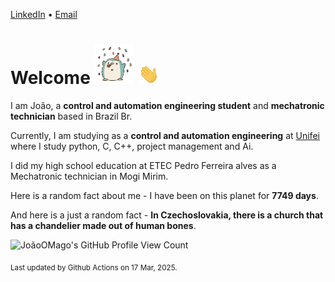 [LinkedIn](https://www.linkedin.com/in/joão-pedro-gozzoli-b95641301/) &bull;
[Email](joaopedrogozzoli@gmail.com)

# Welcome <img src="happy.gif" height="64px" /> <img src="wave.gif" height="32px" />

I am João, a  **control and automation engineering student** and **mechatronic technician** based in Brazil Br.

Currently, I am studying as a **control and automation engineering** at [Unifei](https://unifei.edu.br) where I study python, C, C++, project management and Ai.

I did my high school education at ETEC Pedro Ferreira alves as a Mechatronic technician in Mogi Mirim.

Here is a random fact about me - I have been on this planet for **7749 days**.

And here is a just a random fact -  **In Czechoslovakia, there is a church that has a chandelier made out of human bones**.

![JoãoOMago's GitHub Profile View Count](https://komarev.com/ghpvc/?username=JoaoOMago)

<sub>Last updated by Github Actions on 17 Mar, 2025.</sub>
